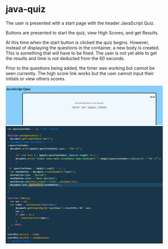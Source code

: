 # java-quiz

The user is presented with a start page with the header JavaScript Quiz.

Buttons are presented to start the quiz, view High Scores, and get Results.

At this time when the start button is clicked the quiz begins.  However, instead of displaying the questions in the container, a new body is created.  This is something that will have to be fixed.  The user is not yet able to get the results and time is not deducted from the 60 seconds. 

Prior to the questions being added, the timer was working but cannot be seen currently.  The high score link works but the user cannot input their initials or view others scores.

<img src="assets\images\javaquiz1.jpg"/>

<img src="assets\images\javaquiz2.jpg"/>
